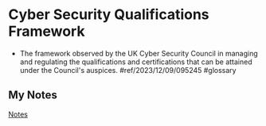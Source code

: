 # Cyber Security Qualifications Framework
- The framework observed by the UK Cyber Security Council in managing and regulating the qualifications and certifications that can be attained under the Council's auspices. #ref/2023/12/09/095245 #glossary 
## My Notes
[Notes](mynotes/cyber-security-qualifications-framework-notes.md)
